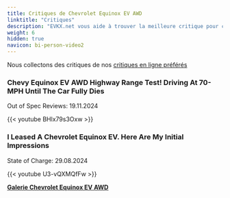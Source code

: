 ```yaml
---
title: Critiques de Chevrolet Equinox EV AWD
linktitle: "Critiques"
description: "EVKX.net vous aide à trouver la meilleure critique pour ce modèle."
weight: 6
hidden: true
navicon: bi-person-video2
---
```

Nous collectons des critiques de nos [critiques en ligne préférés](../../../../../guides/evreviewers/)

<div class="container text-center shadow p-2 pe-4 mb-5 bg-body-tertiary rounded border">
<h3>Chevy Equinox EV AWD Highway Range Test! Driving At 70-MPH Until The Car Fully Dies</h3>
<p>Out of Spec Reviews: 19.11.2024</p>

{{< youtube BHlx79s3Oxw >}}

</div>
<div class="container text-center shadow p-2 pe-4 mb-5 bg-body-tertiary rounded border">
<h3>I Leased A Chevrolet Equinox EV. Here Are My Initial Impressions</h3>
<p>State of Charge: 29.08.2024</p>

{{< youtube U3-vQXMQfFw >}}

</div>
<div class="mt-3 mb-3">
<a href="../gallery/" class="text-decoration-none text-black">
<strong><i class="bi-arrow-left"></i>Galerie  </strong>
</a>
<a href="../" class="text-decoration-none text-black float-end">
<strong>Chevrolet Equinox EV AWD <i class="bi-arrow-right"></i></strong>
</a>
</div>
